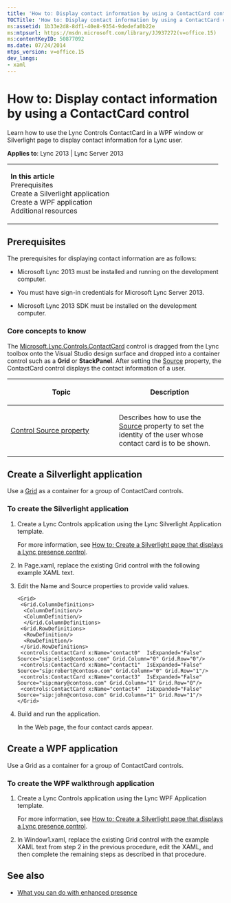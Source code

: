 ```yaml
---
title: 'How to: Display contact information by using a ContactCard control'
TOCTitle: 'How to: Display contact information by using a ContactCard control'
ms:assetid: 1b33e2d8-8df1-40e8-9354-9dedefa0b22e
ms:mtpsurl: https://msdn.microsoft.com/library/JJ937272(v=office.15)
ms:contentKeyID: 50877092
ms.date: 07/24/2014
mtps_version: v=office.15
dev_langs:
- xaml
---
```


# How to: Display contact information by using a ContactCard control

Learn how to use the Lync Controls ContactCard in a WPF window or Silverlight page to display contact information for a Lync user.



**Applies to**: Lync 2013 | Lync Server 2013

<table>
<colgroup>
<col style="width: 50%" />
<col style="width: 50%" />
</colgroup>
<tbody>
<tr class="odd">
<td><p><strong>In this article</strong><br />
Prerequisites<br />
Create a Silverlight application<br />
Create a WPF application<br />
Additional resources</p></td>
<td><p></p></td>
</tr>
</tbody>
</table>

## Prerequisites

The prerequisites for displaying contact information are as follows:

  - Microsoft Lync 2013 must be installed and running on the development computer.

  - You must have sign-in credentials for Microsoft Lync Server 2013.

  - Microsoft Lync 2013 SDK must be installed on the development computer.

### Core concepts to know

The [Microsoft.Lync.Controls.ContactCard](https://msdn.microsoft.com/library/hh379168\(v=office.15\)) control is dragged from the Lync toolbox onto the Visual Studio design surface and dropped into a container control such as a **Grid** or **StackPanel**. After setting the [Source](https://msdn.microsoft.com/library/hh363511\(v=office.15\)) property, the ContactCard control displays the contact information of a user.

<table>
<colgroup>
<col style="width: 50%" />
<col style="width: 50%" />
</colgroup>
<thead>
<tr class="header">
<th><p>Topic</p></th>
<th><p>Description</p></th>
</tr>
</thead>
<tbody>
<tr class="odd">
<td><p><a href="control-source-property.md">Control Source property</a></p></td>
<td><p>Describes how to use the <a href="https://msdn.microsoft.com/library/hh363511(v=office.15)">Source</a> property to set the identity of the user whose contact card is to be shown.</p></td>
</tr>
</tbody>
</table>

## Create a Silverlight application

Use a [Grid](http://msdn2.microsoft.com/library/ms610550) as a container for a group of ContactCard controls.

### To create the Silverlight application

1.  Create a Lync Controls application using the Lync Silverlight Application template.
    
    For more information, see [How to: Create a Silverlight page that displays a Lync presence control](how-to-create-a-silverlight-page-that-displays-a-lync-presence-control.md).

2.  In Page.xaml, replace the existing Grid control with the following example XAML text.

3.  Edit the Name and Source properties to provide valid values.
    
    ```xaml
    <Grid>
     <Grid.ColumnDefinitions>
      <ColumnDefinition/>
      <ColumnDefinition/>
      </Grid.ColumnDefinitions>
     <Grid.RowDefinitions>
      <RowDefinition/>
      <RowDefinition/>
     </Grid.RowDefinitions>
     <controls:ContactCard x:Name="contact0"  IsExpanded="False" Source="sip:elise@contoso.com" Grid.Column="0" Grid.Row="0"/>
     <controls:ContactCard x:Name="contact1"  IsExpanded="False" Source="sip:robert@contoso.com" Grid.Column="0" Grid.Row="1"/>
     <controls:ContactCard x:Name="contact3"  IsExpanded="False" Source="sip:mary@contoso.com" Grid.Column="1" Grid.Row="0"/>
     <controls:ContactCard x:Name="contact4"  IsExpanded="False" Source="sip:john@contoso.com" Grid.Column="1" Grid.Row="1"/>
    </Grid>
    ```

4.  Build and run the application.
    
    In the Web page, the four contact cards appear.

## Create a WPF application

Use a Grid as a container for a group of ContactCard controls.

### To create the WPF walkthrough application

1.  Create a Lync Controls application using the Lync WPF Application template.
    
    For more information, see [How to: Create a Silverlight page that displays a Lync presence control](how-to-create-a-silverlight-page-that-displays-a-lync-presence-control.md).

2.  In Window1.xaml, replace the existing Grid control with the example XAML text from step 2 in the previous procedure, edit the XAML, and then complete the remaining steps as described in that procedure.

## See also

  - [What you can do with enhanced presence](what-you-can-do-with-enhanced-presence.md)

